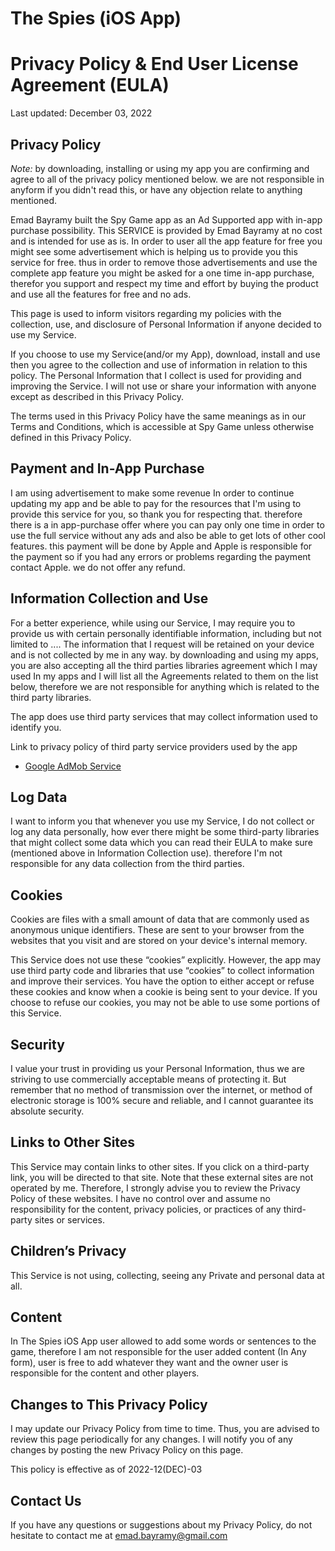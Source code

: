 # The Spies (iOS App)
# Privacy Policy & End User License Agreement (EULA)
Last updated: December 03, 2022

## Privacy Policy
*Note:* by downloading, installing or using my app you are confirming and agree to all of the privacy policy mentioned below. we are not responsible in anyform if you didn't read this, or have any objection relate to anything mentioned.

Emad Bayramy built the Spy Game app as an Ad Supported app with in-app purchase possibility. This SERVICE is provided by Emad Bayramy at no cost and is intended for use as is. In order to user all the app feature for free you might see some advertisement which is helping us to provide you this service for free. thus in order to remove those advertisements and use the complete app feature you might be asked for a one time in-app purchase, therefor you support and respect my time and effort by buying the product and use all the features for free and no ads.


This page is used to inform visitors regarding my policies with the collection, use, and disclosure of Personal Information if anyone decided to use my Service.

If you choose to use my Service(and/or my App), download, install and use then you agree to the collection and use of information in relation to this policy. The Personal Information that I collect is used for providing and improving the Service. I will not use or share your information with anyone except as described in this Privacy Policy.

The terms used in this Privacy Policy have the same meanings as in our Terms and Conditions, which is accessible at Spy Game unless otherwise defined in this Privacy Policy.

## Payment and In-App Purchase
I am using advertisement to make some revenue In order to continue updating my app and be able to pay for the resources that I'm using to provide this service for you, so thank you for respecting that. therefore there is a in app-purchase offer where you can pay only one time in order to use the full service without any ads and also be able to get lots of other cool features. this payment will be done by Apple and Apple is responsible for the payment so if you had any errors or problems regarding the payment contact Apple. we do not offer any refund.

## Information Collection and Use

For a better experience, while using our Service, I may require you to provide us with certain personally identifiable information, including but not limited to .... The information that I request will be retained on your device and is not collected by me in any way.
by downloading and using my apps, you are also accepting all the third parties libraries agreement which I may used In my apps and I will list all the Agreements related to them on the list below, therefore we are not responsible for anything which is related to the third party libraries. 

The app does use third party services that may collect information used to identify you.

Link to privacy policy of third party service providers used by the app

 - [Google AdMob Service](https://www.google.com/adsense/new/localized-terms)
 
## Log Data

I want to inform you that whenever you use my Service, I do not collect or log any data personally, how ever there might be some third-party libraries that might collect some data which you can read their EULA to make sure (mentioned above in Information Collection use). therefore I'm not responsible for any data collection from the third parties.

## Cookies

Cookies are files with a small amount of data that are commonly used as anonymous unique identifiers. These are sent to your browser from the websites that you visit and are stored on your device's internal memory.

This Service does not use these “cookies” explicitly. However, the app may use third party code and libraries that use “cookies” to collect information and improve their services. You have the option to either accept or refuse these cookies and know when a cookie is being sent to your device. If you choose to refuse our cookies, you may not be able to use some portions of this Service.

## Security

I value your trust in providing us your Personal Information, thus we are striving to use commercially acceptable means of protecting it. But remember that no method of transmission over the internet, or method of electronic storage is 100% secure and reliable, and I cannot guarantee its absolute security.

## Links to Other Sites

This Service may contain links to other sites. If you click on a third-party link, you will be directed to that site. Note that these external sites are not operated by me. Therefore, I strongly advise you to review the Privacy Policy of these websites. I have no control over and assume no responsibility for the content, privacy policies, or practices of any third-party sites or services.

## Children’s Privacy

This Service is not using, collecting, seeing any Private and personal data at all.

## Content

In The Spies iOS App user allowed to add some words or sentences to the game, therefore I am not responsible for the user added content (In Any form), user is free to add whatever they want and the owner user is responsible for the content and other players. 

## Changes to This Privacy Policy

I may update our Privacy Policy from time to time. Thus, you are advised to review this page periodically for any changes. I will notify you of any changes by posting the new Privacy Policy on this page.

This policy is effective as of 2022-12(DEC)-03

## Contact Us

If you have any questions or suggestions about my Privacy Policy, do not hesitate to contact me at emad.bayramy@gmail.com
